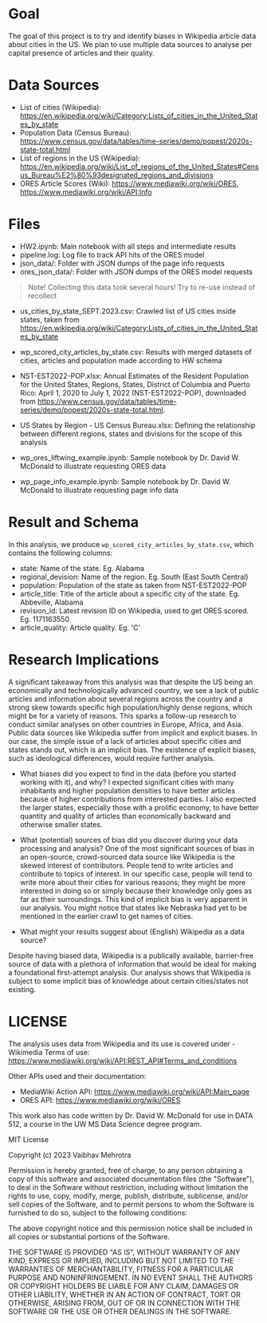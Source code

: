 # Goal
The goal of this project is to try and identify biases in Wikipedia article data about cities in the US. We plan to use multiple data sources to analyse per capital presence of articles and their quality.

# Data Sources
- List of cities (Wikipedia): https://en.wikipedia.org/wiki/Category:Lists_of_cities_in_the_United_States_by_state
- Population Data (Census Bureau): https://www.census.gov/data/tables/time-series/demo/popest/2020s-state-total.html
- List of regions in the US (Wikipedia): https://en.wikipedia.org/wiki/List_of_regions_of_the_United_States#Census_Bureau%E2%80%93designated_regions_and_divisions
- ORES Article Scores (Wiki): https://www.mediawiki.org/wiki/ORES, https://www.mediawiki.org/wiki/API:Info 

# Files
- HW2.ipynb: Main notebook with all steps and intermediate results
- pipeline.log: Log file to track API hits of the ORES model
- json_data/: Folder with JSON dumps of the page info requests
- ores_json_data/: Folder with JSON dumps of the ORES model requests
> Note! Collecting this data took several hours! Try to re-use instead of recollect

- us_cities_by_state_SEPT.2023.csv: Crawled list of US cities inside states, taken from https://en.wikipedia.org/wiki/Category:Lists_of_cities_in_the_United_States_by_state     
- wp_scored_city_articles_by_state.csv: Results with merged datasets of cities, articles and population made according to HW schema
- NST-EST2022-POP.xlsx: Annual Estimates of the Resident Population for the United States, Regions, States, District of Columbia and Puerto Rico: April 1, 2020 to July 1, 2022 (NST-EST2022-POP), downloaded from https://www.census.gov/data/tables/time-series/demo/popest/2020s-state-total.html. 
- US States by Region - US Census Bureau.xlsx: Defining the relationship between different regions, states and divisions for the scope of this analysis

- wp_ores_liftwing_example.ipynb: Sample notebook by Dr. David W. McDonald to illustrate requesting ORES data
- wp_page_info_example.ipynb: Sample notebook by Dr. David W. McDonald to illustrate requesting page info data

# Result and Schema
In this analysis, we produce `wp_scored_city_articles_by_state.csv`, which contains the following columns: 
- state: Name of the state. Eg. Alabama
- regional_devision: Name of the region. Eg. South (East South Central)
- population: Population of the state as taken from NST-EST2022-POP
- article_title: Title of the article about a specific city of the state. Eg. Abbeville, Alabama
- revision_id: Latest revision ID on Wikipedia, used to get ORES scored. Eg. 1171163550
- article_quality: Article quality. Eg. 'C'


# Research Implications
A significant takeaway from this analysis was that despite the US being an economically and technologically advanced country, we see a lack of public articles and information about several regions across the country and a strong skew towards specific high population/highly dense regions, which might be for a variety of reasons. This sparks a follow-up research to conduct similar analyses on other countries in Europe, Africa, and Asia. Public data sources like Wikipedia suffer from implicit and explicit biases. In our case, the simple issue of a lack of articles about specific cities and states stands out, which is an implicit bias. The existence of explicit biases, such as ideological differences, would require further analysis.


- What biases did you expect to find in the data (before you started working with it), and why?
I expected significant cities with many inhabitants and higher population densities to have better articles because of higher contributions from interested parties. I also expected the larger states, especially those with a prolific economy, to have better quantity and quality of articles than economically backward and otherwise smaller states. 

- What (potential) sources of bias did you discover during your data processing and analysis?
One of the most significant sources of bias in an open-source, crowd-sourced data source like Wikipedia is the skewed interest of contributors. People tend to write articles and contribute to topics of interest. In our specific case, people will tend to write more about their cities for various reasons; they might be more interested in doing so or simply because their knowledge only goes as far as their surroundings. This kind of implicit bias is very apparent in our analysis. You might notice that states like Nebraska had yet to be mentioned in the earlier crawl to get names of cities.

- What might your results suggest about (English) Wikipedia as a data source?

Despite having biased data, Wikipedia is a publically available, barrier-free source of data with a plethora of information that would be ideal for making a foundational first-attempt analysis. Our analysis shows that Wikipedia is subject to some implicit bias of knowledge about certain cities/states not existing.



# LICENSE
The analysis uses data from Wikipedia and its use is covered under - Wikimedia Terms of use: https://www.mediawiki.org/wiki/API:REST_API#Terms_and_conditions

Other APIs used and their documentation:
- MediaWiki Action API: https://www.mediawiki.org/wiki/API:Main_page 
- ORES API: https://www.mediawiki.org/wiki/ORES

This work also has code written by Dr. David W. McDonald for use in DATA 512, a course in the UW MS Data Science degree program.

MIT License

Copyright (c) 2023 Vaibhav Mehrotra

Permission is hereby granted, free of charge, to any person obtaining a copy
of this software and associated documentation files (the "Software"), to deal
in the Software without restriction, including without limitation the rights
to use, copy, modify, merge, publish, distribute, sublicense, and/or sell
copies of the Software, and to permit persons to whom the Software is
furnished to do so, subject to the following conditions:

The above copyright notice and this permission notice shall be included in all
copies or substantial portions of the Software.

THE SOFTWARE IS PROVIDED "AS IS", WITHOUT WARRANTY OF ANY KIND, EXPRESS OR
IMPLIED, INCLUDING BUT NOT LIMITED TO THE WARRANTIES OF MERCHANTABILITY,
FITNESS FOR A PARTICULAR PURPOSE AND NONINFRINGEMENT. IN NO EVENT SHALL THE
AUTHORS OR COPYRIGHT HOLDERS BE LIABLE FOR ANY CLAIM, DAMAGES OR OTHER
LIABILITY, WHETHER IN AN ACTION OF CONTRACT, TORT OR OTHERWISE, ARISING FROM,
OUT OF OR IN CONNECTION WITH THE SOFTWARE OR THE USE OR OTHER DEALINGS IN THE
SOFTWARE.

